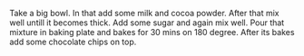 Take a big bowl.
In that add some milk and cocoa powder.
After that mix well untill it becomes thick.
Add some sugar and again mix well.
Pour that mixture in baking plate and bakes for 30 mins on 180 degree.
After its bakes add some  chocolate chips on top.
